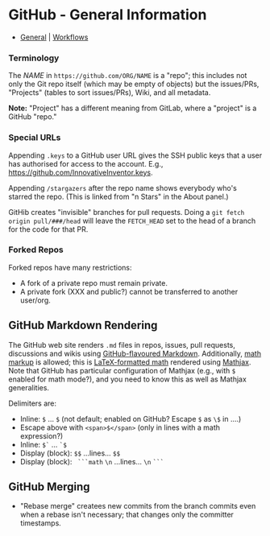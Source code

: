 GitHub - General Information
============================

* [General](hub-general.md) | [Workflows](hub-workflows.md)


### Terminology

The _NAME_ in `https://github.com/ORG/NAME` is a "repo"; this includes not
only the Git repo itself (which may be empty of objects) but the
issues/PRs, "Projects" (tables to sort issues/PRs), Wiki, and all metadata.

__Note:__ "Project" has a different meaning from GitLab, where a "project"
is a GitHub "repo."

### Special URLs

Appending `.keys` to a GitHub user URL gives the SSH public keys
that a user has authorised for access to the account. E.g.,
<https://github.com/InnovativeInventor.keys>.

Appending `/stargazers` after the repo name shows everybody who's starred
the repo. (This is linked from "n Stars" in the About panel.)

GitHib creates "invisible" branches for pull requests. Doing a
`git fetch origin pull/###/head` will leave the `FETCH_HEAD` set
to the head of a branch for the code for that PR.

### Forked Repos

Forked repos have many restrictions:
- A fork of a private repo must remain private.
- A private fork (XXX and public?) cannot be transferred to another
  user/org.


GitHub Markdown Rendering
-------------------------

The GitHub web site renders `.md` files in repos, issues, pull requests,
discussions and wikis using [GitHub-flavoured Markdown][gfm]. Additionally,
[math markup][gfmath] is allowed; this is [LaTeX-formatted math][latex]
rendered using [Mathjax]. Note that GitHub has particular configuration of
Mathjax (e.g., with `$` enabled for math mode?), and you need to know this
as well as Mathjax generalities.

Delimiters are:
- Inline: `$` … `$` (not default; enabled on GitHub? Escape `$` as `\$` in ….)
- Escape above with `<span>$</span>` (only in lines with a math expression?)
- Inline: `` $` `` … `` `$ ``
- Display (block): `$$` …lines… `$$`
- Display (block): ` ```math` `\n` …lines…  `\n` ` ``` `


GitHub Merging
--------------

- "Rebase merge" createes new commits from the branch commits even when a
  rebase isn't necessary; that changes only the committer timestamps.



<!-------------------------------------------------------------------->
[Mathjax]: https://docs.mathjax.org/en/latest/input/tex/
[gfm]: https://github.github.com/gfm/
[gfmath]: https://docs.github.com/en/get-started/writing-on-github/working-with-advanced-formatting/writing-mathematical-expressions
[latex]: http://en.wikibooks.org/wiki/LaTeX/Mathematics
